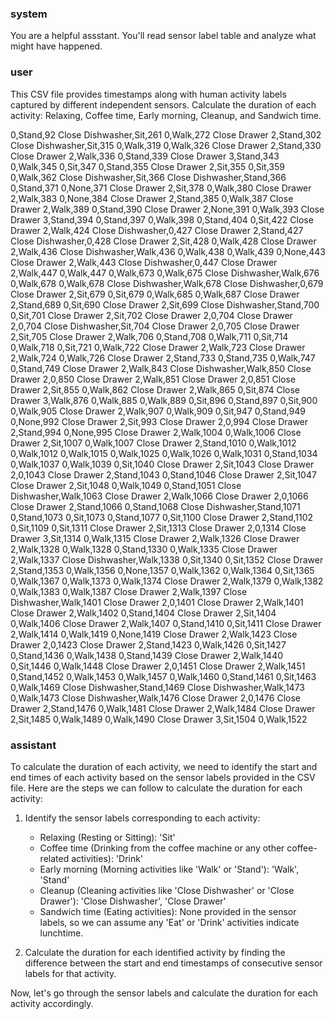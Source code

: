 ### system
You are a helpful assstant. You'll read sensor label table and analyze what might have happened.
### user

This CSV file provides timestamps along with human activity labels captured by different independent sensors.
Calculate the duration of each activity: Relaxing, Coffee time, Early morning, Cleanup, and Sandwich time.
    
0,Stand,92
Close Dishwasher,Sit,261
0,Walk,272
Close Drawer 2,Stand,302
Close Dishwasher,Sit,315
0,Walk,319
0,Walk,326
Close Drawer 2,Stand,330
Close Drawer 2,Walk,336
0,Stand,339
Close Drawer 3,Stand,343
0,Walk,345
0,Sit,347
0,Stand,355
Close Drawer 2,Sit,355
0,Sit,359
0,Walk,362
Close Dishwasher,Sit,366
Close Dishwasher,Stand,366
0,Stand,371
0,None,371
Close Drawer 2,Sit,378
0,Walk,380
Close Drawer 2,Walk,383
0,None,384
Close Drawer 2,Stand,385
0,Walk,387
Close Drawer 2,Walk,389
0,Stand,390
Close Drawer 2,None,391
0,Walk,393
Close Drawer 3,Stand,394
0,Stand,397
0,Walk,398
0,Stand,404
0,Sit,422
Close Drawer 2,Walk,424
Close Dishwasher,0,427
Close Drawer 2,Stand,427
Close Dishwasher,0,428
Close Drawer 2,Sit,428
0,Walk,428
Close Drawer 2,Walk,436
Close Dishwasher,Walk,436
0,Walk,438
0,Walk,439
0,None,443
Close Drawer 2,Walk,443
Close Dishwasher,0,447
Close Drawer 2,Walk,447
0,Walk,447
0,Walk,673
0,Walk,675
Close Dishwasher,Walk,676
0,Walk,678
0,Walk,678
Close Dishwasher,Walk,678
Close Dishwasher,0,679
Close Drawer 2,Sit,679
0,Sit,679
0,Walk,685
0,Walk,687
Close Drawer 2,Stand,689
0,Sit,690
Close Drawer 2,Sit,699
Close Dishwasher,Stand,700
0,Sit,701
Close Drawer 2,Sit,702
Close Drawer 2,0,704
Close Drawer 2,0,704
Close Dishwasher,Sit,704
Close Drawer 2,0,705
Close Drawer 2,Sit,705
Close Drawer 2,Walk,706
0,Stand,708
0,Walk,711
0,Sit,714
0,Walk,718
0,Sit,721
0,Walk,722
Close Drawer 2,Walk,723
Close Drawer 2,Walk,724
0,Walk,726
Close Drawer 2,Stand,733
0,Stand,735
0,Walk,747
0,Stand,749
Close Drawer 2,Walk,843
Close Dishwasher,Walk,850
Close Drawer 2,0,850
Close Drawer 2,Walk,851
Close Drawer 2,0,851
Close Drawer 2,Sit,855
0,Walk,862
Close Drawer 2,Walk,865
0,Sit,874
Close Drawer 3,Walk,876
0,Walk,885
0,Walk,889
0,Sit,896
0,Stand,897
0,Sit,900
0,Walk,905
Close Drawer 2,Walk,907
0,Walk,909
0,Sit,947
0,Stand,949
0,None,992
Close Drawer 2,Sit,993
Close Drawer 2,0,994
Close Drawer 2,Stand,994
0,None,995
Close Drawer 2,Walk,1004
0,Walk,1006
Close Drawer 2,Sit,1007
0,Walk,1007
Close Drawer 2,Stand,1010
0,Walk,1012
0,Walk,1012
0,Walk,1015
0,Walk,1025
0,Walk,1026
0,Walk,1031
0,Stand,1034
0,Walk,1037
0,Walk,1039
0,Sit,1040
Close Drawer 2,Sit,1043
Close Drawer 2,0,1043
Close Drawer 2,Stand,1043
0,Stand,1046
Close Drawer 2,Sit,1047
Close Drawer 2,Sit,1048
0,Walk,1049
0,Stand,1051
Close Dishwasher,Walk,1063
Close Drawer 2,Walk,1066
Close Drawer 2,0,1066
Close Drawer 2,Stand,1066
0,Stand,1068
Close Dishwasher,Stand,1071
0,Stand,1073
0,Sit,1073
0,Stand,1077
0,Sit,1100
Close Drawer 2,Stand,1102
0,Sit,1109
0,Sit,1311
Close Drawer 2,Sit,1313
Close Drawer 2,0,1314
Close Drawer 3,Sit,1314
0,Walk,1315
Close Drawer 2,Walk,1326
Close Drawer 2,Walk,1328
0,Walk,1328
0,Stand,1330
0,Walk,1335
Close Drawer 2,Walk,1337
Close Dishwasher,Walk,1338
0,Sit,1340
0,Sit,1352
Close Drawer 2,Stand,1353
0,Walk,1356
0,None,1357
0,Walk,1362
0,Walk,1364
0,Sit,1365
0,Walk,1367
0,Walk,1373
0,Walk,1374
Close Drawer 2,Walk,1379
0,Walk,1382
0,Walk,1383
0,Walk,1387
Close Drawer 2,Walk,1397
Close Dishwasher,Walk,1401
Close Drawer 2,0,1401
Close Drawer 2,Walk,1401
Close Drawer 2,Walk,1402
0,Stand,1404
Close Drawer 2,Sit,1404
0,Walk,1406
Close Drawer 2,Walk,1407
0,Stand,1410
0,Sit,1411
Close Drawer 2,Walk,1414
0,Walk,1419
0,None,1419
Close Drawer 2,Walk,1423
Close Drawer 2,0,1423
Close Drawer 2,Stand,1423
0,Walk,1426
0,Sit,1427
0,Stand,1436
0,Walk,1438
0,Stand,1439
Close Drawer 2,Walk,1440
0,Sit,1446
0,Walk,1448
Close Drawer 2,0,1451
Close Drawer 2,Walk,1451
0,Stand,1452
0,Walk,1453
0,Walk,1457
0,Walk,1460
0,Stand,1461
0,Sit,1463
0,Walk,1469
Close Dishwasher,Stand,1469
Close Dishwasher,Walk,1473
0,Walk,1473
Close Dishwasher,Walk,1476
Close Drawer 2,0,1476
Close Drawer 2,Stand,1476
0,Walk,1481
Close Drawer 2,Walk,1484
Close Drawer 2,Sit,1485
0,Walk,1489
0,Walk,1490
Close Drawer 3,Sit,1504
0,Walk,1522

### assistant
To calculate the duration of each activity, we need to identify the start and end times of each activity based on the sensor labels provided in the CSV file. Here are the steps we can follow to calculate the duration for each activity:

1. Identify the sensor labels corresponding to each activity:
   - Relaxing (Resting or Sitting): 'Sit'
   - Coffee time (Drinking from the coffee machine or any other coffee-related activities): 'Drink'
   - Early morning (Morning activities like 'Walk' or 'Stand'): 'Walk', 'Stand'
   - Cleanup (Cleaning activities like 'Close Dishwasher' or 'Close Drawer'): 'Close Dishwasher', 'Close Drawer'
   - Sandwich time (Eating activities): None provided in the sensor labels, so we can assume any 'Eat' or 'Drink' activities indicate lunchtime.

2. Calculate the duration for each identified activity by finding the difference between the start and end timestamps of consecutive sensor labels for that activity. 

Now, let's go through the sensor labels and calculate the duration for each activity accordingly.
